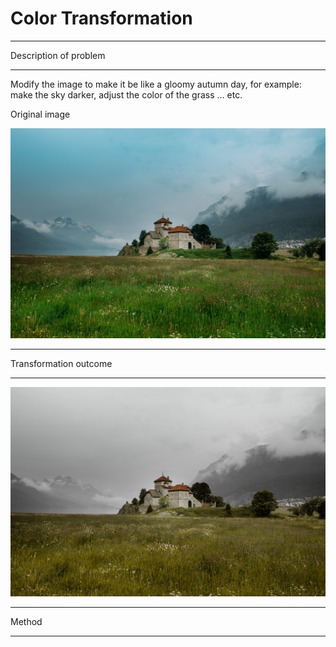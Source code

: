 # Color Transformation

---

Description of problem

---

Modify the image to make it be like a gloomy autumn day, for example: make the sky darker, adjust the color of the grass … etc.

Original image 

![alt_text](https://github.com/wei-lin-liao/Computer-Vision-and-Image-Processing/blob/master/Color-Transformation/images/Original-image.bmp)

---

Transformation outcome

---

![alt_text](https://github.com/wei-lin-liao/Computer-Vision-and-Image-Processing/blob/master/Color-Transformation/images/Tranformation-image.bmp)

---

Method

---

